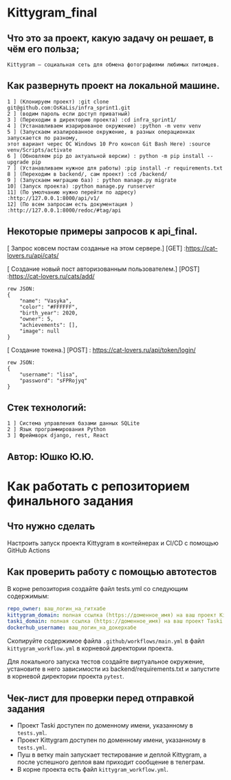 # Kittygram_final
## Что это за проект, какую задачу он решает, в чём его польза;
```
Kittygram — социальная сеть для обмена фотографиями любимых питомцев.
```

## Как развернуть проект на локальной машине.
```
1 ] (Клонируем проект) :git clone git@github.com:OsKaLis/infra_sprint1.git
2 ] (водим пароль если доступ приватный)
3 ] (Переходим в директорию проекта) :cd infra_sprint1/
4 ] (Устанавливаем изарированое окружение) :python -m venv venv 
5 ] (Запускаем изалированное окружение, в разных операционках запускается по разному,
этот вариант черес ОС Windows 10 Pro консол Git Bash Here) :source venv/Scripts/activate
6 ] (Обновляем pip до актуальной версии) : python -m pip install --upgrade pip
7 ] (Устанавливаем нужное для работы) :pip install -r requirements.txt
8 ] (Переходим в backend/, сам проект) :cd /backend/
9 ] (Запускаем миграцию баз) : python manage.py migrate
10] (Запуск проекта) :python manage.py runserver
11] (По умолчанию нужно перейти по адресу) :http://127.0.0.1:8000/api/v1/
12] (По всем запросам есть документация ) :http://127.0.0.1:8000/redoc/#tag/api
```

## Некоторые примеры запросов к api_final.

[ Запрос ковсем постам созданые на этом сервере.]
[GET] :https://cat-lovers.ru/api/cats/

[ Создание новый пост авторизованным пользователем.]
[POST] :https://cat-lovers.ru/cats/add/
```
rew JSON:
{
    "name": "Vasyka",
    "color": "#FFFFFF",
    "birth_year": 2020,
    "owner": 5,
    "achievements": [],
    "image": null
}
```

[ Создание токена.]
[POST] : https://cat-lovers.ru/api/token/login/
```
rew JSON:
{
    "username": "lisa",
    "password": "sFPRojyq"
}
```

## Cтек технологий:
```
1 ] Cистема управления базами данных SQLite
2 ] Язык программирования Python
3 ] Фреймворк django, rest, React
```

## Автор: Юшко Ю.Ю.


#  Как работать с репозиторием финального задания

## Что нужно сделать

Настроить запуск проекта Kittygram в контейнерах и CI/CD с помощью GitHub Actions

## Как проверить работу с помощью автотестов

В корне репозитория создайте файл tests.yml со следующим содержимым:
```yaml
repo_owner: ваш_логин_на_гитхабе
kittygram_domain: полная ссылка (https://доменное_имя) на ваш проект Kittygram
taski_domain: полная ссылка (https://доменное_имя) на ваш проект Taski
dockerhub_username: ваш_логин_на_докерхабе
```

Скопируйте содержимое файла `.github/workflows/main.yml` в файл `kittygram_workflow.yml` в корневой директории проекта.

Для локального запуска тестов создайте виртуальное окружение, установите в него зависимости из backend/requirements.txt и запустите в корневой директории проекта `pytest`.

## Чек-лист для проверки перед отправкой задания

- Проект Taski доступен по доменному имени, указанному в `tests.yml`.
- Проект Kittygram доступен по доменному имени, указанному в `tests.yml`.
- Пуш в ветку main запускает тестирование и деплой Kittygram, а после успешного деплоя вам приходит сообщение в телеграм.
- В корне проекта есть файл `kittygram_workflow.yml`.
